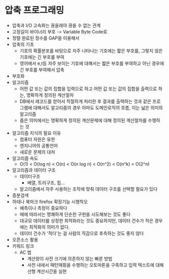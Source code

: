 # 압축 프로그래밍
- 압축과 I/O 고속화는 끊을래야 끊을 수 없는 관계
- 고정길이 바이너리 부호 -> Variable Byte Code로
- 정렬 완료된 정수를 GAP을 이용해서 
- 압축의 기초
    - 기호의 확률분포를 바탕으로 자주 나타나는 기호에는 짧은 부호를, 그렇지 않은 기호에는 긴 부호를 부여
    - 영어에서 e,t등 자주 보이는 기호에 대해서는 짧은 부호를 부여하고 아닌 경우에 긴 부호를 부여해서 압축
- 부호화
- 알고리즘
    - 어떤 값 또는 값의 집합을 입력으로 하고 어떤 값 또는 값의 집합을 출력으로 하는, 명확하게 정의된 계산절차
    - DB에서 레코드를 얻어서 적절하게 처리한 후 결과를 출력하는 것과 같은 프로그램에 대해서도 알고리즘의 경우 아마도 도메인로직의 흐름, 이는 넓은 의미의 알고리즘
    - 좁은 의미에서는 명확하게 정의된 계산문제에 대해 정의된 계산절차를 수행하는 것
- 알고리즘 지식의 필요 이유
    - 컴퓨터 자원은 유한
    - 엔지니어의 공통언어
    - 새로운 문제의 대처
- 알고리즘 속도
    - O(1) < O(log n) < O(n) < O(n log n) < O(n^2) < O(n^k) < O(2^n)
- 알고리즘과 데이터 구조
    - 데이터구조
        - 배열, 트리구조, 힙...
    - 알고리즘에서 자주 사용하는 조작에 맞춰 데이터 구조를 선택할 필요가 있다
- 증분검색
- 하테나 북마크 firefox 확장기능 시행착오
    - 예측이나 측정이 중요하다
    - 때에 따라서는 명쾌하게 단순한 구현을 시도해보는 것도 좋다
    - 대규모 데이터를 상정한 최적화라는 것도 중요하지만, 데이터 건수가 적은 경우에는 최적화의 의미가 없다.
    - 데이터 건수가 '적다'는 걸 사람의 직감으로 추측하는 것도 좋지 않다
- 오픈소스 활용
- 키워드 링크
    - AC 법
        - 계산량이 사전 크기에 의존하지 않는 빠른 방법
        - 사전 내에서 패턴매핑을 수행하는 오토마톤을 구축하고 입력 텍스트에 대해 선형 계산시간을 실현